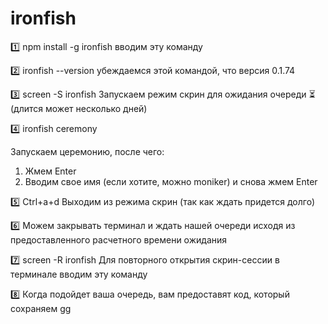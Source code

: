 # ironfish

1️⃣ npm install -g ironfish
вводим эту команду

2️⃣ ironfish --version
убеждаемся этой командой, что версия 0.1.74

3️⃣ screen -S ironfish
Запускаем режим скрин для ожидания очереди ⏳ (длится может несколько дней)

4️⃣ ironfish ceremony

Запускаем церемонию, после чего:
1. Жмем Enter
2. Вводим свое имя (если хотите, можно moniker) и снова жмем Enter

5️⃣ Ctrl+a+d
Выходим из режима скрин (так как ждать придется долго)

6️⃣ Можем закрывать терминал и ждать нашей очереди исходя из предоставленного расчетного времени ожидания

7️⃣ screen -R ironfish
Для повторного открытия скрин-сессии в терминале вводим эту команду

8️⃣ Когда подойдет ваша очередь, вам предоставят код, который сохраняем gg
